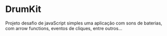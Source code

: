 # DrumKit
Projeto desafio de javaScript simples uma aplicação com sons de baterias, com arrow functions, eventos de cliques, entre outros...
